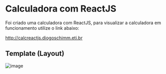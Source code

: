 # Calculadora com ReactJS

Foi criado uma calculadora com ReactJS, para visualizar a calculadora em funcionamento utilize o link abaixo: 

http://calcreactjs.diogoschimm.eti.br

## Template (Layout)

![image](https://user-images.githubusercontent.com/30643035/69389802-79bf3c80-0ca3-11ea-8c13-3e7d6a2f6881.png)



